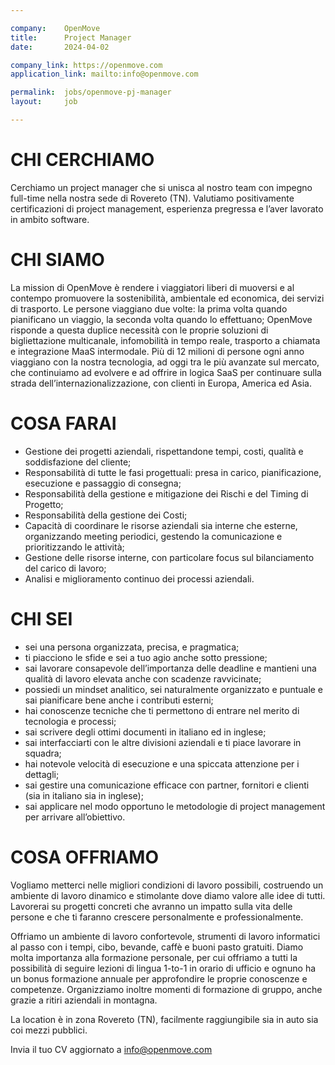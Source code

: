 ```yaml
---

company:    OpenMove
title:      Project Manager
date:       2024-04-02

company_link: https://openmove.com
application_link: mailto:info@openmove.com

permalink:  jobs/openmove-pj-manager
layout:     job

---
```



# CHI CERCHIAMO
Cerchiamo un project manager che si unisca al nostro team con impegno full-time nella nostra sede di Rovereto (TN). Valutiamo positivamente certificazioni di project management, esperienza pregressa e l’aver lavorato in ambito software.


# CHI SIAMO
La mission di OpenMove è rendere i viaggiatori liberi di muoversi e al contempo promuovere la sostenibilità, ambientale ed economica, dei servizi di trasporto.
Le persone viaggiano due volte: la prima volta quando pianificano un viaggio, la seconda volta quando lo effettuano; OpenMove risponde a questa duplice necessità con le proprie soluzioni di bigliettazione multicanale, infomobilità in tempo reale, trasporto a chiamata e integrazione MaaS intermodale.
Più di 12 milioni di persone ogni anno viaggiano con la nostra tecnologia, ad oggi tra le più avanzate sul mercato, che continuiamo ad evolvere e ad offrire in logica SaaS per continuare sulla strada dell’internazionalizzazione, con clienti in Europa, America ed Asia.


# COSA FARAI
- Gestione dei progetti aziendali, rispettandone tempi, costi, qualità e soddisfazione del cliente;
- Responsabilità di tutte le fasi progettuali: presa in carico, pianificazione, esecuzione e passaggio di consegna;
- Responsabilità della gestione e mitigazione dei Rischi e del Timing di Progetto;
- Responsabilità della gestione dei Costi;
- Capacità di coordinare le risorse aziendali sia interne che esterne, organizzando meeting periodici, gestendo la comunicazione e prioritizzando le attività;
- Gestione delle risorse interne, con particolare focus sul bilanciamento del carico di lavoro;
- Analisi e miglioramento continuo dei processi aziendali.


# CHI SEI
- sei una persona organizzata, precisa, e pragmatica;
- ti piacciono le sfide e sei a tuo agio anche sotto pressione;
- sai lavorare consapevole dell’importanza delle deadline e mantieni una qualità di lavoro elevata anche con scadenze ravvicinate;
- possiedi un mindset analitico, sei naturalmente organizzato e puntuale e sai pianificare bene anche i contributi esterni;
- hai conoscenze tecniche che ti permettono di entrare nel merito di tecnologia e processi;
- sai scrivere degli ottimi documenti in italiano ed in inglese;
- sai interfacciarti con le altre divisioni aziendali e ti piace lavorare in squadra;
- hai notevole velocità di esecuzione e una spiccata attenzione per i dettagli;
- sai gestire una comunicazione efficace con partner, fornitori e clienti (sia in italiano sia in inglese);
- sai applicare nel modo opportuno le metodologie di project management per arrivare all’obiettivo.


# COSA OFFRIAMO
Vogliamo metterci nelle migliori condizioni di lavoro possibili, costruendo un ambiente di lavoro dinamico e stimolante dove diamo valore alle idee di tutti. Lavorerai su progetti concreti che avranno un impatto sulla vita delle persone e che ti faranno crescere personalmente e professionalmente.

Offriamo un ambiente di lavoro confortevole, strumenti di lavoro informatici al passo con i tempi, cibo, bevande, caffè e buoni pasto gratuiti. Diamo molta importanza alla formazione personale, per cui offriamo a tutti la possibilità di seguire lezioni di lingua 1-to-1 in orario di ufficio e ognuno ha un bonus formazione annuale per approfondire le proprie conoscenze e competenze. Organizziamo inoltre momenti di formazione di gruppo, anche grazie a ritiri aziendali in montagna.

La location è in zona Rovereto (TN), facilmente raggiungibile sia in auto sia coi mezzi pubblici.

Invia il tuo CV aggiornato a [info@openmove.com](mailto:info@openmove.com)
